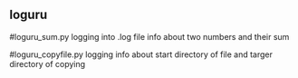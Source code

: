 ## loguru

#loguru_sum.py logging into .log file info about two numbers and their sum

#loguru_copyfile.py logging info about start directory of file and targer directory of copying
